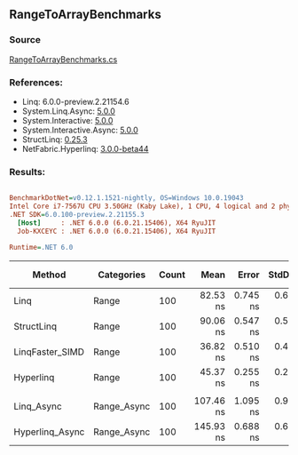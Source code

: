 ﻿## RangeToArrayBenchmarks

### Source
[RangeToArrayBenchmarks.cs](../NetFabric.Hyperlinq.Benchmarks/Benchmarks/RangeToArrayBenchmarks.cs)

### References:
- Linq: 6.0.0-preview.2.21154.6
- System.Linq.Async: [5.0.0](https://www.nuget.org/packages/System.Linq.Async/5.0.0)
- System.Interactive: [5.0.0](https://www.nuget.org/packages/System.Interactive/5.0.0)
- System.Interactive.Async: [5.0.0](https://www.nuget.org/packages/System.Interactive.Async/5.0.0)
- StructLinq: [0.25.3](https://www.nuget.org/packages/StructLinq/0.25.3)
- NetFabric.Hyperlinq: [3.0.0-beta44](https://www.nuget.org/packages/NetFabric.Hyperlinq/3.0.0-beta44)

### Results:
``` ini

BenchmarkDotNet=v0.12.1.1521-nightly, OS=Windows 10.0.19043
Intel Core i7-7567U CPU 3.50GHz (Kaby Lake), 1 CPU, 4 logical and 2 physical cores
.NET SDK=6.0.100-preview.2.21155.3
  [Host]     : .NET 6.0.0 (6.0.21.15406), X64 RyuJIT
  Job-KXCEYC : .NET 6.0.0 (6.0.21.15406), X64 RyuJIT

Runtime=.NET 6.0  

```
|          Method |  Categories | Count |      Mean |    Error |   StdDev | Ratio |  Gen 0 | Gen 1 | Gen 2 | Allocated |
|---------------- |------------ |------ |----------:|---------:|---------:|------:|-------:|------:|------:|----------:|
|            Linq |       Range |   100 |  82.53 ns | 0.745 ns | 0.660 ns |  1.00 | 0.2218 |     - |     - |     464 B |
|      StructLinq |       Range |   100 |  90.06 ns | 0.547 ns | 0.512 ns |  1.09 | 0.2142 |     - |     - |     448 B |
| LinqFaster_SIMD |       Range |   100 |  36.82 ns | 0.510 ns | 0.477 ns |  0.45 | 0.2027 |     - |     - |     424 B |
|       Hyperlinq |       Range |   100 |  45.37 ns | 0.255 ns | 0.226 ns |  0.55 | 0.2027 |     - |     - |     424 B |
|                 |             |       |           |          |          |       |        |       |       |           |
|      Linq_Async | Range_Async |   100 | 107.46 ns | 1.095 ns | 0.971 ns |  1.00 | 0.2257 |     - |     - |     472 B |
| Hyperlinq_Async | Range_Async |   100 | 145.93 ns | 0.688 ns | 0.610 ns |  1.36 | 0.2027 |     - |     - |     424 B |
